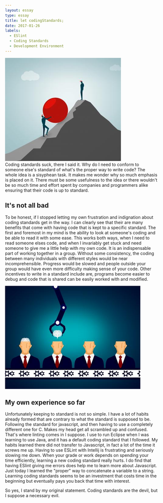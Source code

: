 ```yaml
---
layout: essay
type: essay
title: let codingStandards;
date: 2017-01-26
labels:
  - ESlint
  - Coding Standards
  - Development Environment
---
```



<div class="ui medium right floated image">
  <img class="ui image" src="../images/task.jpg">
</div>
Coding standards suck, there I said it. Why do I need to conform to someone else's standard of what's the proper way to write 
code? The whole idea is a sisyphean task. It makes me wonder why so much emphasis is placed on it. There must be some usefulness 
to the idea or there wouldn't be so much time and effort spent by companies and programmers alike ensuring that their code is up 
to standard. 

## It's not all bad
To be honest, if I stopped letting my own frustration and indignation about coding standards get in the way. I can clearly see 
that their are many benefits that come with having code that is kept to a specific standard. The first and foremost in my mind 
is the ability to look at someone's coding and be able to read it with some ease. This works both ways, when I need to read 
someone elses code, and when I invariably get stuck and need someone to give me a little help with my own code. It is an 
indispensable part of working together in a group. Without some consistency, the coding between many individuals with different 
styles would be near incomprehensible. Progress would be slowed and people outside your group would have even more difficulty 
making sense of your code. Other incentives to write in a standard include are, programs become easier to debug and code that is 
shared can be easily worked with and modified. 
<div class="ui small medium images">
  <img class="ui image" src="../images/robot.jpg">
</div>

## My own experience so far
Unfortunately keeping to standard is not so simple. I have a lot of habits already formed that are contrary to what the standard 
is supposed to be. Following the standard for javascript, and then having to use a completely different one for C. Makes my head 
get all scrambled up and confused. That's where linting comes in I suppose. I use to run Eclipse when I was learning to use 
Java, and it has a default coding standard that I followed. My habits learned there did not transfer to Javascript, in fact a 
lot of the time it screws me up. Having to use ESLint with Intellij is frustrating and seriously slowing me down. When your 
grade or work depends on spending your time efficiently, learning a new coding standard really hurts. I do find that having 
ESlint giving me errors does help me to learn more about Javascript. Just today I learned the "proper" way to concatenate a 
variable to a string. Learning coding standards seems to be an investment that costs time in the beginning but eventually pays 
you back that time with interest. 

So yes, I stand by my original statement. Coding standards are the devil, but I suppose a necessary evil. 





